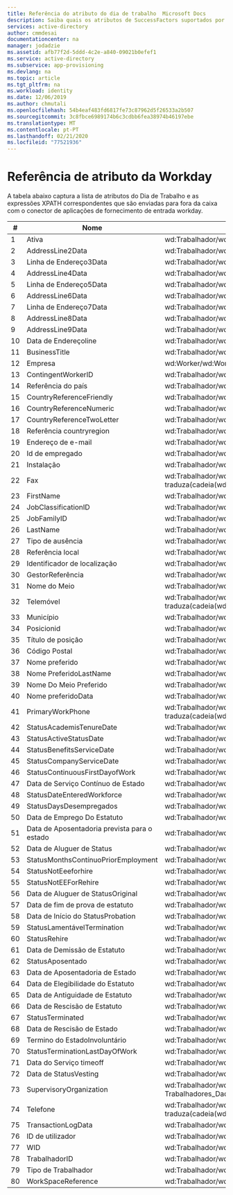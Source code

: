 ```yaml
---
title: Referência do atributo do dia de trabalho  Microsoft Docs
description: Saiba quais os atributos de SuccessFactors suportados por fornecimento sonante SuccessFactors-HR
services: active-directory
author: cmmdesai
documentationcenter: na
manager: jodadzie
ms.assetid: afb77f2d-5ddd-4c2e-a840-09021b0efef1
ms.service: active-directory
ms.subservice: app-provisioning
ms.devlang: na
ms.topic: article
ms.tgt_pltfrm: na
ms.workload: identity
ms.date: 12/06/2019
ms.author: chmutali
ms.openlocfilehash: 54b4eaf483fd6817fe73c87962d5f26533a2b507
ms.sourcegitcommit: 3c8fbce6989174b6c3cdbb6fea38974b46197ebe
ms.translationtype: MT
ms.contentlocale: pt-PT
ms.lasthandoff: 02/21/2020
ms.locfileid: "77521936"
---
```

# <a name="workday-attribute-reference"></a>Referência de atributo da Workday

A tabela abaixo captura a lista de atributos do Dia de Trabalho e as expressões XPATH correspondentes que são enviadas para fora da caixa com o conector de aplicações de fornecimento de entrada workday. 

| \# | Nome                                  | Expressão aPI do dia de trabalho                                                                                                                                                                                                                                                                                                                                                                                       |
|----|---------------------------------------|--------------------------------------------------------------------------------------------------------------------------------------------------------------------------------------------------------------------------------------------------------------------------------------------------------------------------------------------------------------------------------------------------------------|
| 1  | Ativa                                | wd:Trabalhador/wd:Trabalhador\_Dados/wd:Dados de\_de emprego/wd:Estado do\_trabalhador\_dados/wd:Ativo/texto\(\)                                                                                                                                                                                                                                                                                                                     |
| 2  | AddressLine2Data                      | wd:Trabalhador/wd:Trabalhador\_Dados/wd:Dados\_emprego/wd:Posicione\_Dados/wd:Business\_Site\_Resumo\_Dados/wd:Address\_Data/wd:Address\_Line\_Data\[@wd:Type'ADDRESS\_LINE\_2'\]/texto\(\)                                                                                                                                                                                                                             |
| 3  | Linha de Endereço3Data                      | wd:Trabalhador/wd:Trabalhador\_Dados/wd:Emprego\_Dados/wd:Posicione\_Dados/wd:Business\_Site\_Dados\_Resumo/wd:Address\_Data/wd:Address\_Line\_Data\[@wd:Type='ADDRESS\_LINE\_3'\]/texto\(\)                                                                                                                                                                                                                             |
| 4  | AddressLine4Data                      | wd:Trabalhador/wd:Trabalhador\_Dados/wd:Emprego\_Dados/wd:Posicione\_Dados/wd:Business\_Site\_Dados\_Resumo/wd:Address\_Data/wd:Address\_Line\_Data\[@wd:Type'ADDRESS\_LINE\_4'\]/texto\(\)                                                                                                                                                                                                                             |
| 5  | Linha de Endereço5Data                      | wd:Trabalhador/wd:Trabalhador\_Dados/wd:Dados\_emprego/wd:Posição\_Dados/wd:Business\_Site\_Dados\_Resumo/wd:Address\_Data/wd:Address\_Line\_Data\[@wd:Type='ADDRESS\_LINE\_5'\]/texto\(\)                                                                                                                                                                                                                             |
| 6  | AddressLine6Data                      | wd:Trabalhador/wd:Trabalhador\_Dados/wd:Emprego\_Dados/wd:Posicione\_Dados/wd:Business\_Site\_Dados de\_Resumo/wd:Endereço\_Dados/wd:Address\_Line\_Data\[@wd:Type='ADDRESS\_LINE\_6'\]/texto\(\)                                                                                                                                                                                                                             |
| 7  | Linha de Endereço7Data                      | wd:Trabalhador/wd:Trabalhador\_Dados/wd:Emprego\_Dados/wd:Posicione\_Dados/wd:Business\_Site\_Dados de\_Resumo/wd:Address\_Data/wd:Address\_Line\_Data\[@wd:Type'ADDRESS\_LINE\_7'\]/texto \)\(                                                                                                                                                                                                                             |
| 8  | AddressLine8Data                      | wd:Trabalhador/wd:Trabalhador\_Dados/wd:Emprego\_Dados/wd:Posicione\_Dados/wd:Business\_Site\_Dados\_Resumo/wd:Address\_Data/wd:Address\_Line\_Data\[@wd:Type='ADDRESS\_LINE\_8'\]/texto\(\)                                                                                                                                                                                                                             |
| 9  | AddressLine9Data                      | wd:Trabalhador/wd:Trabalhador\_Dados/wd:Emprego\_Dados/wd:Posicione\_Dados/wd:Business\_Site\_Dados de\_Resumo/wd:Address\_Data/wd:Address\_Line\_Data\[@wd:Type'ADDRESS\_LINE\_9'\]/texto\(\)                                                                                                                                                                                                                             |
| 10 | Data de Endereçoline                       | wd:Trabalhador/wd:Trabalhador\_Dados/wd:Emprego\_Dados/wd:Posicione\_Dados/wd:Business\_Site\_Dados de\_Resumo/wd:Endereço\_Dados/wd:Endereço\_Linha\_Dados/texto\(\)                                                                                                                                                                                                                                                            |
| 11 | BusinessTitle                         | wd:Trabalhador/wd:Trabalhador\_Dados/wd:Dados\_emprego/wd:Posicione\_Dados/wd:Business\_Título/texto\(\)                                                                                                                                                                                                                                                                                                                  |
| 12 | Empresa                               | wd:Worker/wd:Worker\_Data/wd:Organization\_Data/wd:Worker\_Organization\_Data\[traduzir\(série\(wd:Organização\_Dados/wd:Organização\_Tipo\_Referência/wd:ID\[@wd:type='Organização\_Tipo\_ID'\]\)'abcdefghijklmnopqrstuvwxyz''ABCDEFGHIJKLMNOQRSTUVWXYZ'\)='COMPANY'\]/wd:Organization\_Reference/@wd:Descriptor                                                                                      |
| 13 | ContingentWorkerID                    | wd:Trabalhador/wd:Trabalhador\_Referência/wd:ID\[@wd:type='Contingent\_Worker\_ID'\]/texto\(\)                                                                                                                                                                                                                                                                                                                           |
| 14 | Referência do país                      | wd:Trabalhador/wd:Trabalhador\_Dados/wd:Emprego\_Dados/wd:Posicione\_Dados/wd:Business\_Site\_Dados\_Resumo/wd:Address\_Data/wd:Country\_Reference/wd:ID\[@wd:type='ISO\_3166\-1\_Alpha\-3\_Code'\]/texto\(\)                                                                                                                                                                                                            |
| 15 | CountryReferenceFriendly              | wd:Trabalhador/wd:Trabalhador\_Dados/wd:Dados\_emprego/wd:Posicione dados de\_/wd:Business\_Site\_Dados\_Resumo/wd:Address\_Data/wd:Country\_Reference/@wd:Descriptor                                                                                                                                                                                                                                                       |
| 16 | CountryReferenceNumeric               | wd:Trabalhador/wd:Trabalhador\_Dados/wd:Emprego\_Dados/wd:Posicione\_Dados/wd:Business\_Site\_Dados\_/wd:Address\_Data/wd:Country\_Reference/wd:ID\[@wd:type='ISO\_3166\-1\_Numérico\-3\_Código'\]/texto\(\)                                                                                                                                                                                                          |
| 17 | CountryReferenceTwoLetter             | wd:Trabalhador/wd:Trabalhador\_Dados/wd:Emprego\_Dados/wd:Posição\_Dados/wd:Business\_Site\_Dados\_Resumo/wd:Endereço\_Dados/wd:País\_Referência/wd:ID\[@wd:type='ISO\_3166\-1\_Alpha\-2\_Código'\]/texto\(\)                                                                                                                                                                                                            |
| 18 | Referência countryregion                | wd:Trabalhador/wd:Trabalhador\_Dados/wd:Dados de\_de emprego/wd:Posicione\_Dados/wd:Business\_Site\_Dados\_Resumo/wd:Address\_Data/wd:País\_Região\_Reference/@wd:Descriptor                                                                                                                                                                                                                                               |
| 19 | Endereço de e-mail                          | wd:Trabalhador/wd:Trabalhador\_Dados/wd:Dados de\_pessoais/wd:Contacto\_Dados/wd:Email\_Endereço\_Dados\[traduzir\(\(wd:Usage\_Data/wd:Type\_Data/wd:Type\_Reference/@wd:Descriptor\)"abcdefghijklmnopqrstuvwxyz",'ABCDEFGHIJKLNoPQRSTUVWXYZ'\)='WORK'\]/wd/\)\(\_                                                                                                                                    |
| 20 | Id de empregado                            | wd:Trabalhador/wd:Trabalhador\_Referência/wd:ID\[@wd:type='Employee\_ID'\]/texto\(\)                                                                                                                                                                                                                                                                                                                                     |
| 21 | Instalação                      | wd:Trabalhador/wd:Trabalhador\_Dados/wd:Organização\_Dados/wd:Organização\_\_Dados\[traduzir\(cadeia\(wd:Organização\_Dados/wd:Organização\_Tipo\_Referência/WD:ID\[@wd:type='Organização\_Tipo\_ID'\]\)'abcdefghijklmnopqrstuvwxyz''abcDEFGHIJKLMNOQRSTUVWXYZ'\)='FACILITY'\]/wd:Organização\_Reference/@wd:Descriptor                                                                                     |
| 22 | Fax                                   | wd:Trabalhador/wd:Trabalhador\_Dados/wd:Dados de\_pessoais/wd:Contactos\_Dados/wd:Dados de\_telefónico\[traduzem\(sequência\(wd:Dispositivo\_telefone\_tipo\_Reference/@wd:Descriptor\) 'abcdefghijklmnopqrs'ABCDEFGHIJKLMNoPQRSTUVWXYZ'\)='FAX' e traduza\(cadeia\(wd:Usage\_Data/wd:Type\_Data/wd:Type\_Reference/@wd:Descriptor\)"abcdefghijklmnopqrstuvwxyz",'ABCDEFGHIJKLMNOQRSTUVWXYZ'\)='WORK'\]/@wd:Formatted\_Telefone       |
| 23 | FirstName                             | wd:Trabalhador/wd:Trabalhador\_Dados/wd:Dados de\_Pessoais/wd:Nome\_Dados/wd:Legal\_Name\_Data/wd:Name\_Detail\_Data/wd:First\_Name/Text\(\)                                                                                                                                                                                                                                                                                 |
| 24 | JobClassificationID                   | wd:Trabalhador/wd:Trabalhador\_Dados/wd:Emprego\_Dados/wd:Posicione\_Dados/wd:Classificação de\_de trabalho\_Dados\_Resumo/wd:Classificação\_\_Detrabalho  Referência/WD:ID\[@wd:type='Classificação de\_de trabalho\_referência\_ID'\]/texto\(\)                                                                                                                                                                                                      |
| 25 | JobFamilyID                           | wd:Trabalhador/wd:Trabalhador\_Dados/wd:Emprego\_Dados/wd:Posição\_Dados/wd:Perfil de\_de trabalho\_Dados\_/wd:Job\_Family\_Reference/wd:ID\[@wd:type='Job\_Family\_ID'\]/texto\(\)                                                                                                                                                                                                                                        |
| 26 | LastName                              | wd:Trabalhador/wd:Trabalhador\_Dados/wd:Dados\_Pessoais/wd:Nome\_Dados/wd:Legal\_Name\_Data/wd:Name\_Detail\_Data/wd:Last\_Name/text\(\)                                                                                                                                                                                                                                                                                  |
| 27 | Tipo de ausência                      | wd:Trabalhador/wd:Trabalhador\_Dados/wd:Emprego\_Dados/wd:Trabalhador\_Estado\_Dados/wd:Deixar\_estado\_dados\[wd:On\_Leave='1'\]/wd:Leave\_of\_Absence\_Tipo\_Tipo  Referência/wd:ID\[@wd:type='Leave\_of\_Absence\_Type\_ID'\]/texto\(\)                                                                                                                                                                                            |
| 28 | Referência local                        | wd:Trabalhador/wd:Trabalhador\_Dados/wd:Emprego\_Dados/wd:Posição\_Dados/wd:Business\_Site\_Dados\_Resumo/wd:Local\_Reference/wd:ID\[@wd:type='Locale\_ID'\]/texto\(\)                                                                                                                                                                                                                                                 |
| 29 | Identificador de localização                    | wd:Trabalhador/wd:Trabalhador\_Dados/wd:Emprego\_Dados/wd:Posicione\_Dados/wd:Business\_Site\_Dados de\_Resumo/wd:Localização\_Referência/wd:ID\[@wd:type='Localização\_ID'\]/texto\(\)                                                                                                                                                                                                                                            |
| 30 | GestorReferência                      | wd:Trabalhador/wd:Trabalhador\_Dados/wd:Gestão\_Cadeia\_Dados/wd:Trabalhador\_Supervisão\_Gestão\_\_posição de\[de dados \)\(=1\]/wd:Gestão\_Cadeia de dados de\_\[de \)no\(passado  =posição\(\)\]/wd:Gerente\_Referência/WD:ID\[@wd:type='WID'\]/texto\(\)                                                                                                                                                                            |
| 31 | Nome do Meio                            | wd:Trabalhador/wd:Trabalhador\_Dados/wd:Dados de\_Pessoais/wd:Nome\_Dados/wd:Legal\_Name\_Data/wd:Name\_Detail\_Data/wd:Middle\_Name/Text\(\)                                                                                                                                                                                                                                                                                |
| 32 | Telemóvel                                | wd:Trabalhador/wd:Trabalhador\_Dados/wd:Dados de\_Pessoais/wd:Contacto\_Dados/wd:Dados de\[\_telefónico traduzem\(série\(wd:Phone\_Device\_Tipo\_Reference/@wd:Descriptor\)'abcdefghijklmnopqrs'ABCDEFGHIJKLMNoPQRSTUVWXYZ'\)='MOBILE' e traduza\(cadeia\(wd:Usage\_Data/wd:Type\_Data/wd:Type\_Reference/@wd:Descriptor\)"abcdefghijklmnopqrstuvwxyz",'ABCDEFGHIJKLMNOQRSTUVWXYZ'\)='WORK'\]/@wd:Formatted\_Telefone    |
| 33 | Município                          | wd:Trabalhador/wd:Trabalhador\_Dados/wd:Emprego\_Dados/wd:Posição\_Dados/wd:Business\_Site\_Dados\_Resumo/wd:Endereço\_Dados/wd:Município/texto\(\)                                                                                                                                                                                                                                                                   |
| 34 | Posicionid                            | wd:Trabalhador/wd:Trabalhador\_Dados/wd:Emprego\_Dados/wd:Posicione\_Dados/wd:Posição\_ID/texto\(\)                                                                                                                                                                                                                                                                                                                     |
| 35 | Título de posição                         | wd:Trabalhador/wd:Trabalhador\_Dados/wd:Dados de\_de emprego/wd:Posição\_Dados/wd:Posição\_Título/texto\(\)                                                                                                                                                                                                                                                                                                                  |
| 36 | Código Postal                            | wd:Trabalhador/wd:Trabalhador\_Dados/wd:Emprego\_Dados/wd:Posicione\_Dados/wd:Business\_Site\_Dados  Resumo\_Dados/wd:Address\_Data/wd:Postal\_Código/texto\(\)                                                                                                                                                                                                                                                                   |
| 37 | Nome preferido                    | wd:Trabalhador/wd:Trabalhador\_Dados/wd:Dados de\_pessoais/wd:Name\_Data/wd:Preferred\_Name\_Data/wd:Name\_Detail\_Data/wd:First\_Name/Text\(\)                                                                                                                                                                                                                                                                             |
| 38 | Nome PreferidoLastName                     | wd:Trabalhador/wd:Trabalhador\_Dados/wd:Dados de\_Pessoais/wd:Nome\_Dados/wd:Preferred\_Name\_Data/wd:Name\_Detail\_Data/wd:Last\_Name/Text\(\)                                                                                                                                                                                                                                                                              |
| 39 | Nome Do Meio Preferido                   | wd:Trabalhador/wd:Trabalhador\_Dados/wd:Dados de\_Pessoais/wd:Nome\_Dados/wd:Preferred\_Name\_Data/wd:Name\_Detail\_Data/wd:Middle\_Name/Text\(\)                                                                                                                                                                                                                                                                            |
| 40 | Nome preferidoData                     | wd:Trabalhador/wd:Trabalhador\_Dados/wd:Dados de\_Pessoais/wd:Nome\_Dados/wd:Preferred\_Name\_Data/wd:Name\_Detail Data/@wd:Formatted\_\_Name                                                                                                                                                                                                                                                                                 |
| 41 | PrimaryWorkPhone                  | wd:Trabalhador/wd:Trabalhador\_Dados/wd:Dados de\_pessoais/wd:Contacte\_Dados/wd:Dados de\_telefónico\[wd:Usage\_Data/wd:Type\_Data/@wd:Primary='1' e traduza\(cadeia\(wd:Usage\_Data/wd:Type\_Dados/wd:Type\_Reference/@wd:Descriptor\)"abcdefghijklmnopqrstuvwxyz",'ABCDEFGHIJKLMNOQRSTUVWXYZ'\)='WORK'\]/@wd:Formatted\_Phone                                                                                                  |
| 42 | StatusAcademisTenureDate              | wd:Trabalhador/wd:Trabalhador\_Data/wd:Emprego\_Data/wd:Trabalhador\_Status\_Dados/wd:\_Académico\_Data/texto\(\)                                                                                                                                                                                                                                                                                                     |
| 43 | StatusActiveStatusDate                | wd:Trabalhador/wd:Trabalhador\_Dados/wd:Emprego\_Dados/wd:Estado do\_trabalhador\_Dados/wd:Estado ativo\_\_data/texto\(\)                                                                                                                                                                                                                                                                                                       |
| 44 | StatusBenefitsServiceDate             | wd:Trabalhador/wd:Trabalhador\_Dados/wd:Dados de\_de emprego/wd:Estado do\_trabalhador\_Dados/wd:Benefícios\_Serviço\_Data/Texto\(\)                                                                                                                                                                                                                                                                                                    |
| 45 | StatusCompanyServiceDate              | wd:Trabalhador/wd:Trabalhador\_Dados/wd:Dados\_emprego/wd:Estado do\_trabalhador\_dados/wd:Serviço\_empresa\_Data/texto\(\)                                                                                                                                                                                                                                                                                                     |
| 46 | StatusContinuousFirstDayofWork        | wd:Trabalhador/wd:Trabalhador\_Dados/wd:Dados\_de emprego/wd:Trabalhador\_Estado\_Dados/wd:Primeiro dia\_\_de\_trabalho/texto\(\)                                                                                                                                                                                                                                                                                                       |
| 47 | Data de Serviço Contínuo de Estado           | wd:Trabalhador/wd:Trabalhador\_Dados/wd:Dados do\_de emprego/wd:Estado do\_trabalhador\_dados/wd:Serviço\_serviço contínuo\_data/texto\(\)                                                                                                                                                                                                                                                                                                  |
| 48 | StatusDateEnteredWorkforce            | wd:Trabalhador/wd:Trabalhador\_Dados/wd:Dados do\_de emprego/wd:Estado do\_trabalhador\_dados/wd:Data\_Inscrito\_mão de obra/texto\(\)                                                                                                                                                                                                                                                                                                   |
| 49 | StatusDaysDesempregados                  | wd:Trabalhador/wd:Trabalhador\_Dados/wd:Dados do\_de emprego/wd:Estado do trabalhador\_\_Dados/wd:Dias\_Desempregado/texto\(\)                                                                                                                                                                                                                                                                                                           |
| 50 | Data de Emprego Do Estatuto               | wd:Trabalhador/wd:Trabalhador\_Dados/wd:Dados de\_de emprego/wd:Estatuto do\_trabalhador\_dados/wd:Fim\_\_Data/texto\( \)                                                                                                                                                                                                                                                                                                      |
| 51 | Data de Aposentadoria prevista para o estado          | wd:Trabalhador/wd:Trabalhador\_Dados/wd:Dados de\_de emprego/wd:Estado do\_trabalhador\_dados/wd:Esperado\_\_Data/texto\(\)                                                                                                                                                                                                                                                                                                 |
| 52 | Data de Aluguer de Status                        | wd:Trabalhador/wd:Trabalhador\_Dados/wd:Dados\_emprego/wd:Trabalhador\_Estado\_Dados/wd:Aluguer\_Data/texto\(\)                                                                                                                                                                                                                                                                                                                 |
| 53 | StatusMonthsContínuoPriorEmployment | wd:Trabalhador/wd:Trabalhador\_Dados/wd:Dados do\_do emprego/wd:Estado do\_dos trabalhadores\_Dados/wd:Meses\_\_contínua de emprego/texto\(\_\)                                                                                                                                                                                                                                                                                      |
| 54 | StatusNotEeeforhire              | wd:Trabalhador/wd:Trabalhador\_Dados/wd:Dados\_de emprego/wd:Estado do\_trabalhador\_dados/wd:Não\_\_elegíveis para\_aluguer/texto\(\)                                                                                                                                                                                                                                                                                                   |
| 55 | StatusNotEEForRehire            | wd:Trabalhador/wd:Trabalhador\_Dados/wd:Dados\_emprego/wd:Estatuto do\_trabalhador\_Dados/wd:Não\_\_elegíveis para\_Rehire/texto\(\)                                                                                                                                                                                                                                                                                                 |
| 56 | Data de Aluguer de StatusOriginal                | wd:Trabalhador/wd:Trabalhador\_Dados/wd:Dados\_emprego/wd:Estado do\_trabalhador\_dados/wd:Original\_Aluguer\_Data/texto\(\)                                                                                                                                                                                                                                                                                                       |
| 57 | Data de fim de prova de estatuto                | wd:Trabalhador/wd:Trabalhador\_Dados/wd:Emprego\_Dados/wd:Trabalhador\_Estado\_Dados/wd:Condicional\_fim\_data/texto\(\)                                                                                                                                                                                                                                                                                                       |
| 58 | Data de Início do StatusProbation              | wd:Trabalhador/wd:Trabalhador\_Dados/wd:Dados do\_de emprego/wd:Estado do\_trabalhador\_Dados/wd:Condicional\_Iniciar\_Data/texto\(\)                                                                                                                                                                                                                                                                                                     |
| 59 | StatusLamentávelTermination          | wd:Trabalhador/wd:Trabalhador\_Dados/wd:Dados de\_de emprego/wd:Estado do\_trabalhador\_Dados/wd:Lamentável\_Rescisão/texto\(\)                                                                                                                                                                                                                                                                                                   |
| 60 | StatusRehire                          | wd:Trabalhador/wd:Trabalhador\_Dados/wd:Dados de\_de emprego/wd:Estado do\_trabalhador\_dados/wd:Rehire/text\(\)                                                                                                                                                                                                                                                                                                                     |
| 61 | Data de Demissão de Estatuto                 | wd:Trabalhador/wd:Trabalhador\_Data/wd:Emprego\_Dados/wd:Trabalhador\_Estado\_Dados/wd:Resignação\_Data/texto\(\)                                                                                                                                                                                                                                                                                                          |
| 62 | StatusAposentado                         | wd:Trabalhador/wd:Trabalhador\_Dados/wd:Dados de\_de emprego/wd:Estado do\_trabalhador\_dados/wd:Aposentado/texto\(\)                                                                                                                                                                                                                                                                                                                    |
| 63 | Data de Aposentadoria de Estado                  | wd:Trabalhador/wd:Trabalhador\_Dados/wd:Dados\_emprego/wd:Estatuto do\_dos trabalhadores\_dados/wd:Data/\(texto\_de reforma \)                                                                                                                                                                                                                                                                                                           |
| 64 | Data de Elegibilidade do Estatuto       | wd:Trabalhador/wd:Trabalhador\_Dados/wd:Dados do\_de emprego/wd:Estado do\_trabalhador\_dados/wd:Aposentadoria\_Elegibilidade\_Data/texto\(\)                                                                                                                                                                                                                                                                                              |
| 65 | Data de Antiguidade de Estatuto                   | wd:Trabalhador/wd:Trabalhador\_Dados/wd:Emprego\_Dados/wd:Estado do\_trabalhador\_Dados/wd:Antiguidade\_Data/texto\(\)                                                                                                                                                                                                                                                                                                            |
| 66 | Data de Rescisão de Estatuto                   | wd:Trabalhador/wd:Trabalhador\_Dados/wd:Dados de\_de emprego/wd:Estado do\_trabalhador\_dados/wd:Severance\_Data/texto\(\)                                                                                                                                                                                                                                                                                                            |
| 67 | StatusTerminated                      | wd:Trabalhador/wd:Trabalhador\_Dados/wd:Dados\_emprego/wd:Estatuto do\_trabalhador\_dados/wd:Terminated/texto\(\)                                                                                                                                                                                                                                                                                                                 |
| 68 | Data de Rescisão de Estado                 | wd:Trabalhador/wd:Trabalhador\_Dados/wd:Emprego\_Dados/wd:Trabalhador\_Estado\_Dados/wd:Termination\_Data/texto\(\)                                                                                                                                                                                                                                                                                                          |
| 69 | Termino do EstadoInvoluntário          | wd:Trabalhador/wd:Trabalhador\_Dados/wd:Dados\_de emprego/wd:Estado do\_trabalhador\_dados/wd:Termination\_Involuntary/Text\(\)                                                                                                                                                                                                                                                                                                   |
| 70 | StatusTerminationLastDayOfWork        | wd:Trabalhador/wd:Trabalhador\_Dados/wd:Dados de\_de emprego/wd:Estado do trabalhador\_\_dados/wd:Termination\_Last\_Day\_of\_Work/Text\(\)                                                                                                                                                                                                                                                                                           |
| 71 | Data do Serviço timeoff              | wd:Trabalhador/wd:Trabalhador\_Dados/wd:Dados\_emprego/wd:Estado do\_trabalhador\_Dados/wd:Time\_Off\_Service\_Data/texto\(\)                                                                                                                                                                                                                                                                                                   |
| 72 | Data de StatusVesting                     | wd:Trabalhador/wd:Trabalhador\_Dados/wd:Dados de\_de emprego/wd:Estado do\_trabalhador\_dados/wd:Vesting\_Data/texto\(\)                                                                                                                                                                                                                                                                                                              |
| 73 | SupervisoryOrganization               | wd:Trabalhador/wd:Trabalhador\_Dados/wd:Organização\_Dados/wd:Organização\_Dos Trabalhadores\_Dados/wd:Organização\_Dados\[traduzir\(série\(wd:Organização\_Tipo\_Referência/WD:ID\[@wd:type='Organização\_Tipo\_ID'\]\),'abcdefghijklmnopqrstuvwxyz'''ABCDEFGHIJKLMNOQRSTUVWXYZ'\)='SUPERVISORY'\]/wd:Organização\_Nome/texto\(@no_ _t_20_\)                                                                                             |
| 74 | Telefone                             | wd:Trabalhador/wd:Trabalhador\_Dados/wd:Dados de\_Pessoais/wd:Contacto\_Dados/wd:Dados\_telefónicos\[traduzir\(\(série wd:Dispositivo\_telefone\_tipo\_Reference/@wd:Descriptor\) 'abcdefghijklmnopqrs'ABCDEFGHIJKLMNoPQRSTUVWXYZ'\)='TELEPHONE' e traduza\(cadeia\(wd:Usage\_Data/wd:Type\_Data/wd:Type\_Reference/@wd:Descriptor\)"abcdefghijklmnopqrstuvwxyz",'ABCDEFGHIJKLMNOQRSTUVWXYZ'\)='WORK'\]/@wd:Formatted\_Telefone |
| 75 | TransactionLogData                    | wd:Trabalhador/wd:Trabalhador\_Dados/wd:Transação\_Registo\_\_Dados/wd:Transação\_Log\_Entry                                                                                                                                                                                                                                                                                                                        |
| 76 | ID de utilizador                                | wd:Trabalhador/wd:Trabalhador\_Dados/wd:Utilizador\_ID/texto\(\)                                                                                                                                                                                                                                                                                                                                                               |
| 77 | WID                                   | wd:Trabalhador/wd:Trabalhador\_Referência/wd:ID\[@wd:type='WID'\]/texto\(\)                                                                                                                                                                                                                                                                                                                                              |
| 78 | TrabalhadorID                              | wd:Trabalhador/wd:Trabalhador\_Dados/wd:Trabalhador\_ID/texto\(\)                                                                                                                                                                                                                                                                                                                                                             |
| 79 | Tipo de Trabalhador                            | wd:Trabalhador/wd:Trabalhador\_Dados/wd:Dados de\_de emprego/wd:Posicione\_Dados/wd:Trabalhador\_Tipo\_Reference/@wd:Descriptor                                                                                                                                                                                                                                                                                                    |
| 80 | WorkSpaceReference                    | wd:Trabalhador/wd:Trabalhador\_Dados/wd:Dados de\_de emprego/wd:Posicione\_Dados/wd:Trabalho\_\_\_Reference/@wd:Descriptor                                                                                                                                                                                                                                                                                                   |

